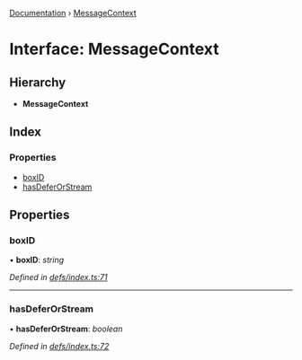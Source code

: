 [Documentation](../README.md) › [MessageContext](messagecontext.md)

# Interface: MessageContext

## Hierarchy

* **MessageContext**

## Index

### Properties

* [boxID](messagecontext.md#boxid)
* [hasDeferOrStream](messagecontext.md#hasdeferorstream)

## Properties

###  boxID

• **boxID**: *string*

*Defined in [defs/index.ts:71](https://github.com/badbatch/graphql-box/blob/e36f8d4/packages/worker-client/src/defs/index.ts#L71)*

___

###  hasDeferOrStream

• **hasDeferOrStream**: *boolean*

*Defined in [defs/index.ts:72](https://github.com/badbatch/graphql-box/blob/e36f8d4/packages/worker-client/src/defs/index.ts#L72)*
